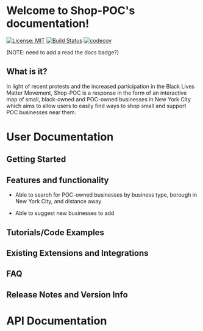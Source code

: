 
# Welcome to Shop-POC's documentation!
[![License: MIT](https://img.shields.io/static/v1?label=license&message=MIT&color=red)](https://github.com/KathyLau/COMS4995/blob/master/LICENSE)
[![Build Status](https://travis-ci.org/KathyLau/shop-poc.png?branch=master)](https://travis-ci.org/KathyLau/shop-poc)
[![codecov](https://codecov.io/gh/KathyLau/shop-poc/branch/master/graph/badge.svg)](https://codecov.io/gh/KathyLau/shop-poc)

(NOTE: need to add a read the docs badge?)

## What is it?
In light of recent protests and the increased participation in the Black Lives Matter Movement, Shop-POC is a response in the form of an interactive map of small, black-owned and POC-owned businesses in New York City which aims to allow users to easily find ways to shop small and support POC businesses near them.

# User Documentation
## Getting Started

## Features and functionality
- Able to search for POC-owned businesses by business type, borough in New York City, and distance away

- Able to suggest new businesses to add
## Tutorials/Code Examples

## Existing Extensions and Integrations

## FAQ

## Release Notes and Version Info

# API Documentation

